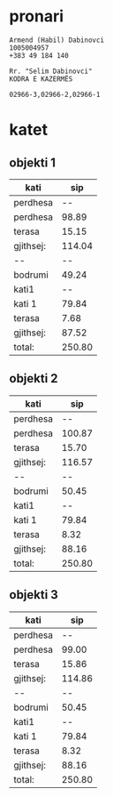 # pronari

```
Armend (Habil) Dabinovci
1005004957
+383 49 184 140

Rr. "Selim Dabinovci"
KODRA E KAZERMËS

02966-3,02966-2,02966-1
```

# katet

## objekti 1

| kati | sip |
| -------------- | --------------- |
| perdhesa | -- |
| perdhesa | 98.89 |
| terasa | 15.15 |
| gjithsej: | 114.04 |
| -- | -- |
| bodrumi | 49.24 |
| kati1 | -- |
| kati 1 | 79.84 |
| terasa | 7.68 |
| gjithsej: | 87.52 |
| total: | 250.80 |

## objekti 2

| kati | sip |
| -------------- | --------------- |
| perdhesa | -- |
| perdhesa | 100.87 |
| terasa | 15.70 |
| gjithsej: | 116.57 |
| -- | -- |
| bodrumi | 50.45 |
| kati1 | -- |
| kati 1 | 79.84 |
| terasa | 8.32 |
| gjithsej: | 88.16 |
| total: | 250.80 |

## objekti 3

| kati | sip |
| -------------- | --------------- |
| perdhesa | -- |
| perdhesa | 99.00 |
| terasa | 15.86 |
| gjithsej: | 114.86 |
| -- | -- |
| bodrumi | 50.45 |
| kati1 | -- |
| kati 1 | 79.84 |
| terasa | 8.32 |
| gjithsej: | 88.16 |
| total: | 250.80 |
